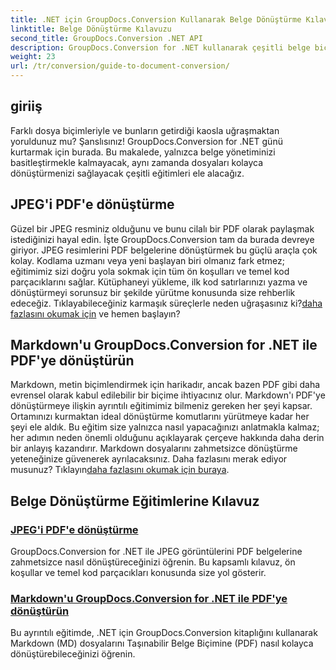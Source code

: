 ```yaml
---
title: .NET için GroupDocs.Conversion Kullanarak Belge Dönüştürme Kılavuzu
linktitle: Belge Dönüştürme Kılavuzu
second_title: GroupDocs.Conversion .NET API
description: GroupDocs.Conversion for .NET kullanarak çeşitli belge biçimlerini dönüştürmeye ilişkin ayrıntılı eğitimleri inceleyin ve dosya yönetimi sürecinizi kolaylaştırın.
weight: 23
url: /tr/conversion/guide-to-document-conversion/
---
```

## giriiş

Farklı dosya biçimleriyle ve bunların getirdiği kaosla uğraşmaktan yoruldunuz mu? Şanslısınız! GroupDocs.Conversion for .NET günü kurtarmak için burada. Bu makalede, yalnızca belge yönetiminizi basitleştirmekle kalmayacak, aynı zamanda dosyaları kolayca dönüştürmenizi sağlayacak çeşitli eğitimleri ele alacağız.

## JPEG'i PDF'e dönüştürme

Güzel bir JPEG resminiz olduğunu ve bunu cilalı bir PDF olarak paylaşmak istediğinizi hayal edin. İşte GroupDocs.Conversion tam da burada devreye giriyor. JPEG resimlerini PDF belgelerine dönüştürmek bu güçlü araçla çok kolay. Kodlama uzmanı veya yeni başlayan biri olmanız fark etmez; eğitimimiz sizi doğru yola sokmak için tüm ön koşulları ve temel kod parçacıklarını sağlar. Kütüphaneyi yükleme, ilk kod satırlarınızı yazma ve dönüştürmeyi sorunsuz bir şekilde yürütme konusunda size rehberlik edeceğiz. Tıklayabileceğiniz karmaşık süreçlerle neden uğraşasınız ki?[daha fazlasını okumak için](./converting-jpeg-to-pdf/) ve hemen başlayın?

## Markdown'u GroupDocs.Conversion for .NET ile PDF'ye dönüştürün

Markdown, metin biçimlendirmek için harikadır, ancak bazen PDF gibi daha evrensel olarak kabul edilebilir bir biçime ihtiyacınız olur. Markdown'ı PDF'ye dönüştürmeye ilişkin ayrıntılı eğitimimiz bilmeniz gereken her şeyi kapsar. Ortamınızı kurmaktan ideal dönüştürme komutlarını yürütmeye kadar her şeyi ele aldık. Bu eğitim size yalnızca nasıl yapacağınızı anlatmakla kalmaz; her adımın neden önemli olduğunu açıklayarak çerçeve hakkında daha derin bir anlayış kazandırır. Markdown dosyalarını zahmetsizce dönüştürme yeteneğinize güvenerek ayrılacaksınız. Daha fazlasını merak ediyor musunuz? Tıklayın[daha fazlasını okumak için buraya](./convert-markdown-to-pdf/).

## Belge Dönüştürme Eğitimlerine Kılavuz
### [JPEG'i PDF'e dönüştürme](./converting-jpeg-to-pdf/)
GroupDocs.Conversion for .NET ile JPEG görüntülerini PDF belgelerine zahmetsizce nasıl dönüştüreceğinizi öğrenin. Bu kapsamlı kılavuz, ön koşullar ve temel kod parçacıkları konusunda size yol gösterir.
### [Markdown'u GroupDocs.Conversion for .NET ile PDF'ye dönüştürün](./convert-markdown-to-pdf/)
Bu ayrıntılı eğitimde, .NET için GroupDocs.Conversion kitaplığını kullanarak Markdown (MD) dosyalarını Taşınabilir Belge Biçimine (PDF) nasıl kolayca dönüştürebileceğinizi öğrenin.